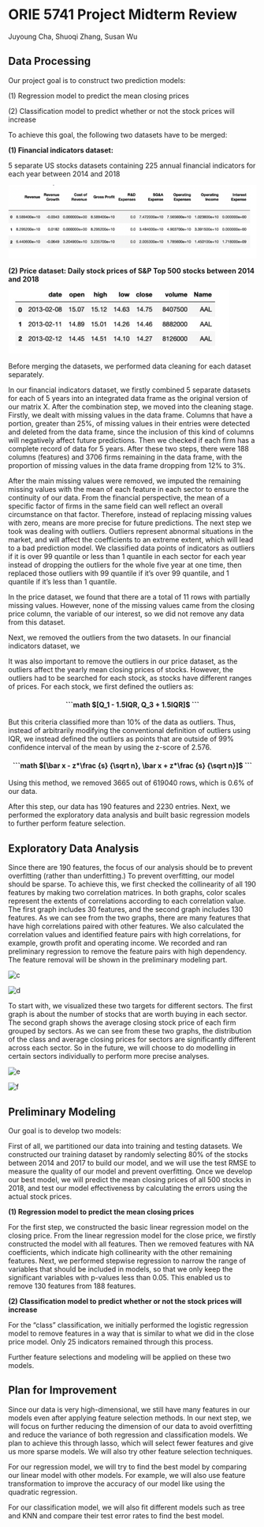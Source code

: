 # ORIE 5741 Project Midterm Review

Juyoung Cha, Shuoqi Zhang, Susan Wu

## Data Processing

Our project goal is to construct two prediction models:

(1) Regression model to predict the mean closing prices

(2) Classification model to predict whether or not the stock prices will increase

To achieve this goal, the following two datasets have to be merged:

**(1) Financial indicators dataset:**

5 separate US stocks datasets containing 225 annual financial indicators for each year between 2014 and 2018


![a](6.png)

**(2) Price dataset: Daily stock prices of S&P Top 500 stocks between 2014 and 2018**


![b](7.jpeg)

Before merging the datasets, we performed data cleaning for each dataset separately.

In our financial indicators dataset, we firstly combined 5 separate datasets for each of 5 years into an integrated data frame as the original version of our matrix X. After the combination step, we moved into the cleaning stage. Firstly, we dealt with missing values in the data frame. Columns that have a portion, greater than 25%, of missing values in their entries were detected and deleted from the data frame, since the inclusion of this kind of columns will negatively affect future predictions. Then we checked if each firm has a complete record of data for 5 years. After these two steps, there were 188 columns (features) and 3706 firms remaining in the data frame, with the proportion of missing values in the data frame dropping from 12% to 3%. 

After the main missing values were removed, we imputed the remaining missing values with the mean of each feature in each sector to ensure the continuity of our data. From the financial perspective, the mean of a specific factor of firms in the same field can well reflect an overall circumstance on that factor. Therefore, instead of replacing missing values with zero, means are more precise for future predictions. The next step we took was dealing with outliers. Outliers represent abnormal situations in the market, and will affect the coefficients to an extreme extent, which will lead to a bad prediction model. We classified data points of indicators as outliers if it is over 99 quantile or less than 1 quantile in each sector for each year instead of dropping the outliers for the whole five year at one time, then replaced those outliers with 99 quantile if it’s over 99 quantile, and 1 quantile if it’s less than 1 quantile. 

In the price dataset, we found that there are a total of 11 rows with partially missing values. However, none of the missing values came from the closing price column, the variable of our interest, so we did not remove any data from this dataset.

Next, we removed the outliers from the two datasets. In our financial indicators dataset, we

It was also important to remove the outliers in our price dataset, as the outliers affect the yearly mean closing prices of stocks. However, the outliers had to be searched for each stock, as stocks have different ranges of prices. For each stock, we first defined the outliers as:


<h4 align="center">
```math
    $[Q_1 - 1.5IQR, Q_3 + 1.5IQR]$
```</h4>

But this criteria classified more than 10% of the data as outliers. Thus, instead of arbitrarily modifying the conventional definition of outliers using IQR, we instead defined the outliers as points that are outside of 99% confidence interval of the mean by using the z-score of 2.576.

<h4 align="center">
```math
    $[\bar x - z*\frac {s} {\sqrt n}, \bar x + z*\frac {s} {\sqrt n}]$
```</h4>

Using this method, we removed 3665 out of 619040 rows, which is 0.6% of our data.

After this step, our data has 190 features and 2230 entries. Next, we performed the exploratory data analysis and built basic regression models to further perform feature selection.


## Exploratory Data Analysis

Since there are 190 features, the focus of our analysis should be to prevent overfitting (rather than underfitting.) To prevent overfitting, our model should be sparse. To achieve this, we first checked the collinearity of all 190 features by making two correlation matrices. In both graphs, color scales represent the extents of correlations according to each correlation value. The first graph includes 30 features, and the second graph includes 130 features. As we can see from the two graphs, there are many features that have high correlations paired with other features. We also calculated the correlation values and identified feature pairs with high correlations, for example, growth profit and operating income. We recorded and ran preliminary regression to remove the feature pairs with high dependency. The feature removal will be shown in the preliminary modeling part.

![c](2.png)

![d](3.jpeg)

To start with, we visualized these two targets for different sectors. The first graph is about the number of stocks that are worth buying in each sector. The second graph shows the average closing stock price of each firm grouped by sectors. As we can see from these two graphs, the distribution of the class and average closing prices for sectors are significantly different across each sector. So in the future, we will choose to do modelling in certain sectors individually to perform more precise analyses.

![e](1.jpeg)

![f](5.jpeg)

## Preliminary Modeling

Our goal is to develop two models:

First of all, we partitioned our data into training and testing datasets. We constructed our training dataset by randomly selecting 80% of the stocks between 2014 and 2017 to build our model, and we will use the test RMSE to measure the quality of our model and prevent overfitting. Once we develop our best model, we will predict the mean closing prices of all 500 stocks in 2018, and test our model effectiveness by calculating the errors using the actual stock prices.

**(1) Regression model to predict the mean closing prices**

For the first step, we constructed the basic linear regression model on the closing price. From the linear regression model for the close price, we firstly constructed the model with all features. Then we removed features with NA coefficients, which indicate high collinearity with the other remaining features. Next, we performed stepwise regression to narrow the range of variables that should be included in models, so that we only keep the significant variables with p-values less than 0.05. This enabled us to remove 130 features from 188 features. 

**(2) Classification model to predict whether or not the stock prices will increase**

For the “class” classification, we  initially performed the logistic regression model to remove features in a way that is similar to what we did in the close price model. Only 25 indicators remained through this process.

Further feature selections and modeling will be applied on these two models.

## Plan for Improvement

Since our data is very high-dimensional, we still have many features in our models even after applying feature selection methods. In our next step, we will focus on further reducing the dimension of our data to avoid overfitting and reduce the variance of both regression and classification models. We plan to achieve this through lasso, which will select fewer features and give us more sparse models. We will also try other feature selection techniques.

For our regression model, we will try to find the best model by comparing our linear model with other models. For example, we will also use feature transformation to improve the accuracy of our model like using the quadratic regression.

For our classification model, we will also fit different models such as tree and KNN and compare their test error rates to find the best model.

